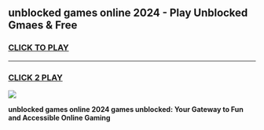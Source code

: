 
## unblocked games online 2024 - Play Unblocked Gmaes & Free
<h3>
<a href="https://news.freeplayer.one?title=unblocked_games_online_2024&ref=23F">CLICK TO PLAY</a></h3>
<hr>

<h3>
<a href="https://news.freeplayer.one?title=unblocked_games_online_2024&ref=23F">CLICK 2 PLAY</a>
  
</h3>

<a href="https://news.freeplayer.one?title=unblocked_games_online_2024&ref=23F/"><img src="https://clearcache.store/games.png"></a>


**unblocked games online 2024 games unblocked: Your Gateway to Fun and Accessible Online Gaming**
